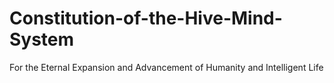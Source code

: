 # Constitution-of-the-Hive-Mind-System
For the Eternal Expansion and Advancement of Humanity and Intelligent Life
